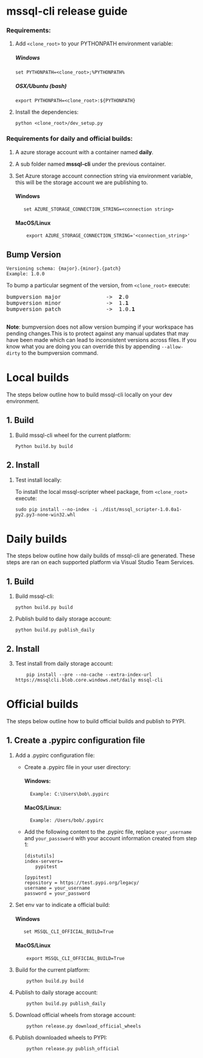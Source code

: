 mssql-cli release guide
========================================

### Requirements:
1.  Add `<clone_root>` to your PYTHONPATH environment variable:
    ##### Windows
    ```
    set PYTHONPATH=<clone_root>;%PYTHONPATH%
    ```
    ##### OSX/Ubuntu (bash)
    ```
    export PYTHONPATH=<clone_root>:${PYTHONPATH}
    ```
2.	Install the dependencies:
    ```
    python <clone_root>/dev_setup.py
    ```
### Requirements for daily and official builds:
1. A azure storage account with a container named **daily**.

2. A sub folder named **mssql-cli** under the previous container.

3. Set Azure storage account connection string via environment variable, this will be the storage account we are publishing to.
    #### Windows
    ```
       set AZURE_STORAGE_CONNECTION_STRING=<connection string>
    ```
    
    #### MacOS/Linux
    ```
        export AZURE_STORAGE_CONNECTION_STRING='<connection_string>'
    ```

## Bump Version

	Versioning schema: {major}.{minor}.{patch}
    Example: 1.0.0
To bump a particular segment of the version, from `<clone_root>` execute:
<pre>
bumpversion major              ->  <b>2</b>.0
bumpversion minor              ->  1.<b>1</b>
bumpversion patch              ->  1.0.<b>1</b>

</pre>

**Note**: bumpversion does not allow version bumping if your workspace has pending changes.This is to protect against any manual updates that may have been made which can lead to inconsistent versions across files. If you know what you are doing you can override this by appending `--allow-dirty` to the bumpversion command.

# Local builds
The steps below outline how to build mssql-cli locally on your dev environment.
## 1. Build
1. Build mssql-cli wheel for the current platform:
    ```
    Python build.by build
    ```

## 2. Install
1. Test install locally:

	To install the local mssql-scripter wheel package, from `<clone_root>` execute:
    ```
    sudo pip install --no-index -i ./dist/mssql_scripter-1.0.0a1-py2.py3-none-win32.whl
    ```
    
# Daily builds
The steps below outline how daily builds of mssql-cli are generated. These steps are ran on each supported platform via Visual Studio Team Services. 
## 1. Build
1. Build mssql-cli:
    ```
    python build.py build
    ```

2. Publish build to daily storage account:
    ```
    python build.py publish_daily
    ```
## 2. Install
3. Test install from daily storage account:
    ```
        pip install --pre --no-cache --extra-index-url https://mssqlcli.blob.core.windows.net/daily mssql-cli
    ```
    
# Official builds
The steps below outline how to build official builds and publish to PYPI.
## 1. Create a .pypirc configuration file
1. Add a .pypirc configuration file:

    - Create a .pypirc file in your user directory:
        #### Windows: 
            Example: C:\Users\bob\.pypirc
		#### MacOS/Linux: 
            Example: /Users/bob/.pypirc
    
    - Add the following content to the .pypirc file, replace `your_username` and `your_passsword` with your account information created from step 1:
        ```
		[distutils]
		index-servers=
		    pypitest
		 
		[pypitest]
		repository = https://test.pypi.org/legacy/
		username = your_username
		password = your_password
        ```
2. Set env var to indicate a official build:
    #### Windows
    ```
       set MSSQL_CLI_OFFICIAL_BUILD=True
    ```
    
    #### MacOS/Linux
    ```
        export MSSQL_CLI_OFFICIAL_BUILD=True
    ```
3. Build for the current platform:
    ```
        python build.py build
    ```

4. Publish to daily storage account:
    ```
        python build.py publish_daily
    ```
    
5. Download official wheels from storage account:
    ```
        python release.py download_official_wheels
    ```
    
6. Publish downloaded wheels to PYPI:
    ```
        python release.py publish_official
    ```


